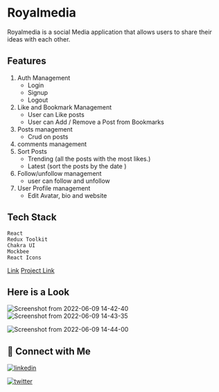 
# Royalmedia
 Royalmedia is a social Media application that allows users to share their ideas with each other.
## Features
1. Auth Management
    - Login
    - Signup
    - Logout
2. Like and Bookmark Management
    - User can Like posts
    - User can Add / Remove a Post from Bookmarks
3. Posts management
    - Crud on posts
4. comments management
5. Sort Posts
    - Trending
   (all the posts with the most likes.)
    - Latest (sort the posts by the date )
6. Follow/unfollow management
    - user can follow and unfollow
7. User Profile management
    - Edit Avatar, bio and website

## Tech Stack
```
React
Redux Toolkit
Chakra UI
Mockbee
React Icons
```
[Link]([https://www.example.com](https://royal-media-git-follow-unfollow-profile-neetukumari4858.vercel.app/))
[Project Link]([https://www.example.com](https://royal-media-git-follow-unfollow-profile-neetukumari4858.vercel.app/))
## Here is a Look
![Screenshot from 2022-06-09 14-42-40](https://user-images.githubusercontent.com/90403664/172812364-a27f0c73-ba38-4a26-a34f-fd85cd2e6c42.png)
![Screenshot from 2022-06-09 14-43-35](https://user-images.githubusercontent.com/90403664/172812380-34f3c7f4-dab0-42f7-9994-5bbd48dc4784.png)

![Screenshot from 2022-06-09 14-44-00](https://user-images.githubusercontent.com/90403664/172812390-12e99e5c-b65e-4cfb-978b-c2c4a6f3391a.png)





## 🔗 Connect with Me

[![linkedin](https://img.shields.io/badge/linkedin-0A66C2?style=for-the-badge&logo=linkedin&logoColor=white)](https://www.linkedin.com/in/neetu-kumari-261244227/)

[![twitter](https://img.shields.io/badge/twitter-1DA1F2?style=for-the-badge&logo=twitter&logoColor=white)](https://twitter.com/NeetuKu27618407)

